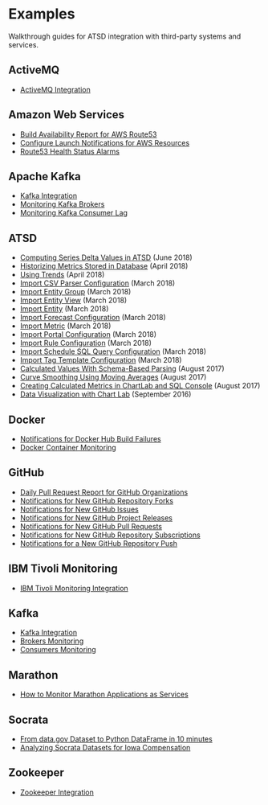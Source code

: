 # Examples

Walkthrough guides for ATSD integration with third-party systems and services.

## ActiveMQ

* [ActiveMQ Integration](activemq/README.md)

## Amazon Web Services

* [Build Availability Report for AWS Route53](aws/route53-health-checks/README.md)
* [Configure Launch Notifications for AWS Resources](aws/cloud-watch-alert/README.md)
* [Route53 Health Status Alarms](aws/route53-email-notifications/README.md)

## Apache Kafka

* [Kafka Integration](kafka/README.md)
* [Monitoring Kafka Brokers](kafka/brokers-monitoring/README.md)
* [Monitoring Kafka Consumer Lag](kafka/consumers-monitoring/README.md)

## ATSD

* [Computing Series Delta Values in ATSD](database/subtract-subsequent-values/README.md) (June 2018)
* [Historizing Metrics Stored in Database](database/historize/README.md) (April 2018)
* [Using Trends](shared/trends.md) (April 2018)
* [Import CSV Parser Configuration](shared/import-csv-parser.md) (March 2018)
* [Import Entity Group](shared/import-entity-group.md) (March 2018)
* [Import Entity View](shared/import-entity-view.md) (March 2018)
* [Import Entity](shared/import-entity.md) (March 2018)
* [Import Forecast Configuration](shared/import-forecast.md) (March 2018)
* [Import Metric](shared/import-metric.md) (March 2018)
* [Import Portal Configuration](shared/import-portal.md) (March 2018)
* [Import Rule Configuration](shared/import-rule.md) (March 2018)
* [Import Schedule SQL Query Configuration](shared/import-scheduled-sql-query.md) (March 2018)
* [Import Tag Template Configuration](shared/import-tag-template.md) (March 2018)
* [Calculated Values With Schema-Based Parsing](database/schema-based-parser-mod/README.md) (August 2017)
* [Curve Smoothing Using Moving Averages](database/moving-avg/README.md) (August 2017)
* [Creating Calculated Metrics in ChartLab and SQL Console](database/add-calculated-value/README.md) (August 2017)
* [Data Visualization with Chart Lab](shared/chartlab.md) (September 2016)

## Docker

* [Notifications for Docker Hub Build Failures](docker/README.md)
* [Docker Container Monitoring](docker/docker-engine.md)

## GitHub

* [Daily Pull Request Report for GitHub Organizations](github/pr-report.md)
* [Notifications for New GitHub Repository Forks](github/fork-notification.md)
* [Notifications for New GitHub Issues](github/issue-notification.md)
* [Notifications for New GitHub Project Releases](github/project-release-notification.md)
* [Notifications for New GitHub Pull Requests](github/pr-notification.md)
* [Notifications for New GitHub Repository Subscriptions](github/watch-notification.md)
* [Notifications for a New GitHub Repository Push](github/push-notification.md)

## IBM Tivoli Monitoring

* [IBM Tivoli Monitoring Integration](itm/README.md)

## Kafka

* [Kafka Integration](kafka/README.md)
* [Brokers Monitoring](kafka/brokers-monitoring/README.md)
* [Consumers Monitoring](kafka/consumers-monitoring/README.md)

## Marathon

* [How to Monitor Marathon Applications as Services](marathon/capacity-and-usage/README.md)

## Socrata

* [From data.gov Dataset to Python DataFrame in 10 minutes](socrata/python/README.md)
* [Analyzing Socrata Datasets for Iowa Compensation](socrata/iowa-compensation/README.md)

## Zookeeper

* [Zookeeper Integration](zookeeper/README.md)